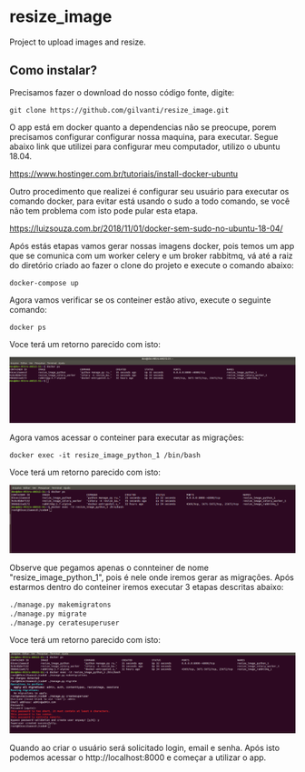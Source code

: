 # resize_image
 Project to upload images and resize.


## Como instalar?
Precisamos fazer o download do nosso código fonte, digite:
```shell
git clone https://github.com/gilvanti/resize_image.git
```
O app está em docker quanto a dependencias não se preocupe, porem precisamos configurar configurar nossa maquina, para executar. Segue abaixo link que utilizei para configurar meu computador, utilizo o ubuntu 18.04.

https://www.hostinger.com.br/tutoriais/install-docker-ubuntu

Outro procedimento que realizei é configurar seu usuário para executar os comando docker, para evitar está usando o sudo a todo comando, se você não tem problema com isto pode pular esta etapa.

https://luizsouza.com.br/2018/11/01/docker-sem-sudo-no-ubuntu-18-04/

Após estás etapas vamos gerar nossas imagens docker, pois temos um app que se comunica com um worker celery e um broker rabbitmq, vá até a raiz do diretório criado ao fazer o clone do projeto e execute o comando abaixo:
```shell
docker-compose up
```

Agora vamos verificar se os conteiner estão ativo, execute o seguinte comando:
```shell
docker ps
```

Voce terá um retorno parecido com isto:

![Screenshot](resizeimage_frontend/static/images/readme/01.png)

Agora vamos acessar o conteiner para executar as migrações:
```shell
docker exec -it resize_image_python_1 /bin/bash
```

Voce terá um retorno parecido com isto:

![Screenshot](resizeimage_frontend/static/images/readme/02.png)

Observe que pegamos apenas o connteiner de nome "resize_image_python_1", pois é nele onde iremos gerar as migrações. Após estarmos dentro do conteiner iremos executar 3 etapas descritas abaixo:
```shell
./manage.py makemigratons
./manage.py migrate
./manage.py ceratesuperuser
```

Voce terá um retorno parecido com isto:

![Screenshot](resizeimage_frontend/static/images/readme/03.png)

Quando ao criar o usuário será solicitado login, email e senha. Após isto podemos acessar o http://localhost:8000 e começar a utilizar o app.
